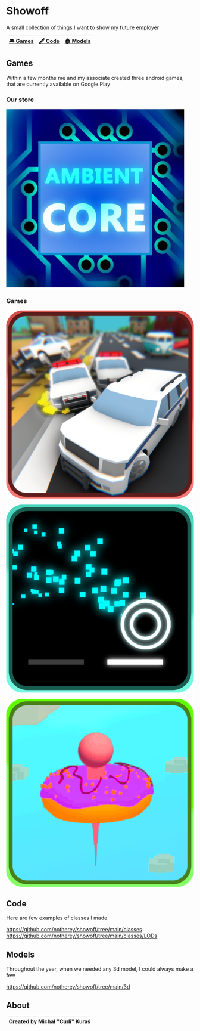 # Showoff
A small collection of things I want to show my future employer

| [:video_game: Games](#Games) | [:fountain_pen: Code](#Code) | [:house: Models](#Models) |
| --------------- | --------------- | --------------- |

## Games
Within a few months me and my associate created three android games, that are currently available on Google Play

### Our store
[![alt text](https://github.com/notherey/showoff/blob/main/images/dev-glow.jpg "Our Google Play")](https://play.google.com/store/apps/dev?id=6994297492364788960)


### Games

[![alt text](https://github.com/notherey/showoff/blob/main/images/cars.png "Random City Car Quest Police Escape")](https://play.google.com/store/apps/details?id=com.AmbientCore.RandomCityPoliceEscape)

[![alt text](https://github.com/notherey/showoff/blob/main/images/balls.png "That's Ball About")](https://play.google.com/store/apps/details?id=com.AmbientCore.ThatsBallAbout)

[![alt text](https://github.com/notherey/showoff/blob/main/images/donuts.png "DounaDash")](https://play.google.com/store/apps/details?id=com.AmbientCore.DounaDash)

## Code
Here are few examples of classes I made

https://github.com/notherey/showoff/tree/main/classes
https://github.com/notherey/showoff/tree/main/classes/LODs

## Models
Throughout the year, when we needed any 3d model, I could always make a few

https://github.com/notherey/showoff/tree/main/3d

## About
|  Created by Michał "Cudi" Kuraś  |
| ------------ |
